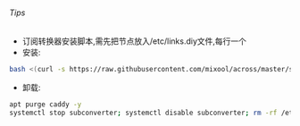 ###### Tips
* 订阅转换器安装脚本,需先把节点放入/etc/links.diy文件,每行一个  
* 安装:
```bash
bash <(curl -s https://raw.githubusercontent.com/mixool/across/master/subconverter/run.sh) my.domain.com
```
* 卸载:
```bash
apt purge caddy -y
systemctl stop subconverter; systemctl disable subconverter; rm -rf /etc/systemd/system/subconverter.service /root/subconverter
```
